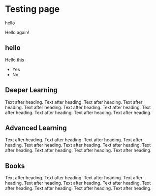 # Testing page

hello

<!-- div class="exercise" -->

Hello again!

## hello

Hello [this](http://www.google.com)

- Yes
- No

<!-- end div -->

<h2 class="deep">Deeper Learning</h2>

Text after heading. Text after heading. Text after heading. Text after heading. Text after heading. Text after heading. Text after heading. Text after heading. Text after heading. Text after heading. Text after heading.

<h2 class="advanced">Advanced Learning</h2>

Text after heading. Text after heading. Text after heading. Text after heading. Text after heading. Text after heading. Text after heading. Text after heading. Text after heading. Text after heading. Text after heading.

<h2 class="books">Books</h2>

Text after heading. Text after heading. Text after heading. Text after heading. Text after heading. Text after heading. Text after heading. Text after heading. Text after heading. Text after heading. Text after heading.
